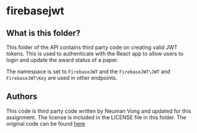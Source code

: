 # firebasejwt

## What is this folder?

This folder of the API contains third party code on creating valid JWT tokens. This is used to authenticate with the React app to allow users to login and update the award status of a paper.

The namespace is set to `FirebaseJWT` and the `FirebaseJWT\JWT` and `FirebaseJWT\Key` are used in other endpoints.

## Authors

This code is third party code written by Neuman Vong and updated for this assignment. The license is included in the LICENSE file in this folder. The original code can be found [here](https://github.com/firebase/php-jwt)
